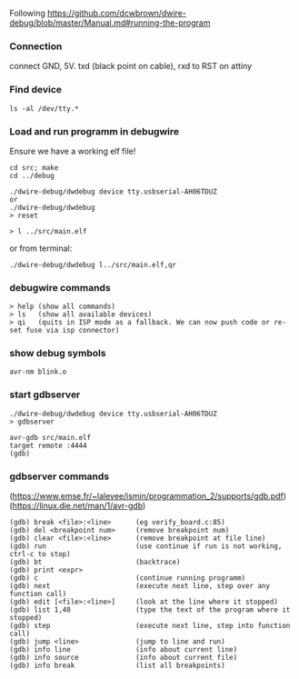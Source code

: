 Following https://github.com/dcwbrown/dwire-debug/blob/master/Manual.md#running-the-program

### Connection
connect GND, 5V. txd (black point on cable), rxd to RST on attiny

### Find device
```
ls -al /dev/tty.*
```

### Load and run programm in debugwire
Ensure we have a working elf file!

```
cd src; make
cd ../debug

./dwire-debug/dwdebug device tty.usbserial-AH06TDUZ
or
./dwire-debug/dwdebug
> reset

> l ../src/main.elf
```

or from terminal:
```
./dwire-debug/dwdebug l../src/main.elf,qr
```

### debugwire commands
```
> help (show all commands)
> ls   (show all available devices)
> qi   (quits in ISP mode as a fallback. We can now push code or re-set fuse via isp connector)
```

### show debug symbols
```
avr-nm blink.o
```

### start gdbserver
```
./dwire-debug/dwdebug device tty.usbserial-AH06TDUZ
> gdbserver

avr-gdb src/main.elf
target remote :4444
(gdb)
```

### gdbserver commands
(https://www.emse.fr/~lalevee/ismin/programmation_2/supports/gdb.pdf)
(https://linux.die.net/man/1/avr-gdb)

```
(gdb) break <file>:<line>      (eg verify_board.c:85)
(gdb) del <breakpoint num>     (remove breakpoint num)
(gdb) clear <file>:<line>      (remove breakpoint at file line)
(gdb) run                      (use continue if run is not working, ctrl-c to stop)
(gdb) bt                       (backtrace)
(gdb) print <expr>
(gdb) c                        (continue running programm)
(gdb) next                     (execute next line, step over any function call)
(gdb) edit [<file>:<line>]     (look at the line where it stopped)
(gdb) list 1,40                (type the text of the program where it stopped)
(gdb) step                     (execute next line, step into function call)
(gdb) jump <line>              (jump to line and run)
(gdb) info line                (info about current line)
(gdb) info source              (info about current file)
(gdb) info break               (list all breakpoints)
